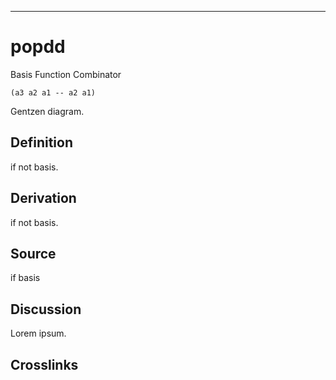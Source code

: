------------------------------------------------------------------------

# popdd

Basis Function Combinator

    (a3 a2 a1 -- a2 a1)

Gentzen diagram.

## Definition

if not basis.

## Derivation

if not basis.

## Source

if basis

## Discussion

Lorem ipsum.

## Crosslinks
